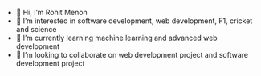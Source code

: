 - 👋 Hi, I’m Rohit Menon
- 👀 I’m interested in software development, web development, F1, cricket and science
- 🌱 I’m currently learning machine learning and advanced web development
- 💞️ I’m looking to collaborate on web development project and software development project


<!---
Rohit-Menon-07/Rohit-Menon-07 is a ✨ special ✨ repository because its `README.md` (this file) appears on your GitHub profile.
You can click the Preview link to take a look at your changes.
--->
